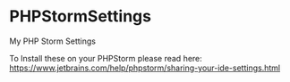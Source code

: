 # PHPStormSettings
My PHP Storm Settings

To Install these on your PHPStorm please read here: https://www.jetbrains.com/help/phpstorm/sharing-your-ide-settings.html 
